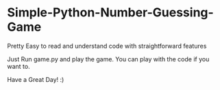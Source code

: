 # Simple-Python-Number-Guessing-Game
Pretty Easy to read and understand code with straightforward features

Just Run game.py and play the game. You can play with the code if you want to.

Have a Great Day! :)
